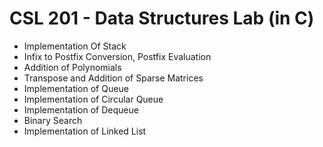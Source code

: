 # CSL 201 - Data Structures Lab (in C)

* Implementation Of Stack
* Infix to Postfix Conversion, Postfix Evaluation
* Addition of Polynomials
* Transpose and Addition of Sparse Matrices
* Implementation of Queue
* Implementation of Circular Queue
* Implementation of Dequeue
* Binary Search
* Implementation of Linked List

